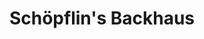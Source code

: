 ---
title: "Schöpflin's Backhaus"
url: /freiburg-im-breisgau/schoepflins-backhaus/
shop: Bäckerei
---